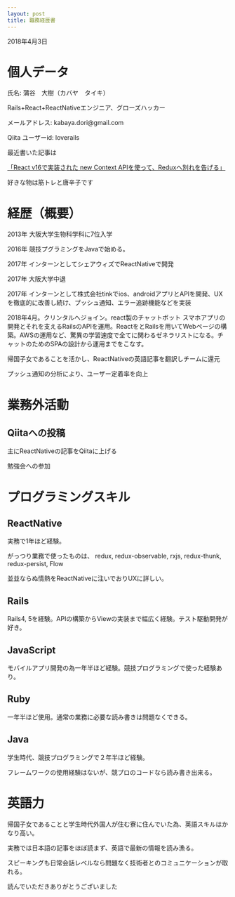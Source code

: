 ```yaml
---
layout: post
title: 職務経歴書
---
```


<body>
  <p>2018年4月3日</p>
  <h1>個人データ</h1>
  <p>氏名: 蒲谷　大樹（カバヤ　タイキ）</p>
  <p>Rails+React+ReactNativeエンジニア、グローズハッカー</p>
  <p>メールアドレス: kabaya.dori@gmail.com</p>
  <p>Qiita ユーザーid: loverails</p>
  <p>最近書いた記事は</p>
  <a href="https://qiita.com/loverails/items/50126e874b24ff984471">「React v16で実装された new Context APIを使って、Reduxへ別れを告げる」</a>
  <p>好きな物は筋トレと唐辛子です<p>

  <h1>経歴（概要）</h1>
  <p>2013年 大阪大学生物科学科に7位入学</p>
  <p>2016年 競技プグラミングをJavaで始める。</p>
  <p>2017年 インターンとしてシェアウィズでReactNativeで開発</p>
  <p>2017年 大阪大学中退</p>
  <p>2017年 インターンとして株式会社tinkでios、androidアプリとAPIを開発、UXを徹底的に改善し続け、プッシュ通知、エラー追跡機能などを実装</p>
  <p>2018年4月。クリンタルへジョイン。react製のチャットボット スマホアプリの開発とそれを支えるRailsのAPIを運用。ReactをとRailsを用いてWebページの構築。AWSの運用など、驚異の学習速度で全てに関わるゼネラリストになる。チャットのためのSPAの設計から運用までをこなす。</p>
  <p>帰国子女であることを活かし、ReactNativeの英語記事を翻訳しチームに還元</p>
  <p>プッシュ通知の分析により、ユーザー定着率を向上<p>
  <h1>業務外活動</h1>
  <h2>Qiitaへの投稿</h2>
  <p>主にReactNativeの記事をQiitaに上げる</p>
  <p>勉強会への参加</p>

  <h1>プログラミングスキル</h1>
  <h2>ReactNative</h2>
  <p>実務で1年ほど経験。</p>
  <p>がっつり業務で使ったものは、
  redux,
  redux-observable,
  rxjs,
  redux-thunk,
  redux-persist,
  Flow</p>
  <p>並並ならぬ情熱をReactNativeに注いでおりUXに詳しい。</p>
  <h2>Rails</h2>
  <p>Rails4, 5を経験。APIの構築からViewの実装まで幅広く経験。テスト駆動開発が好き。</p>
  <p></p>
  <h2>JavaScript</h2>
  <p>モバイルアプリ開発の為一年半ほど経験。競技プログラミングで使った経験あり。</p>
  <h2>Ruby</h2>
  <p>一年半ほど使用。通常の業務に必要な読み書きは問題なくできる。</p>
  <h2>Java</h2>
  <p>学生時代、競技プログラミングで２年半ほど経験。</p>
  <p>フレームワークの使用経験はないが、競プロのコードなら読み書き出来る。</p>

  <h1>英語力</h1>
  <p>帰国子女であることと学生時代外国人が住む寮に住んでいた為、英語スキルはかなり高い。</p>
  <p>実務では日本語の記事をほぼ読まず、英語で最新の情報を読み漁る。</p>
  <p>スピーキングも日常会話レベルなら問題なく技術者とのコミュニケーションが取れる。</p>

  <p>読んでいただきありがとうございました</p>
</body>
